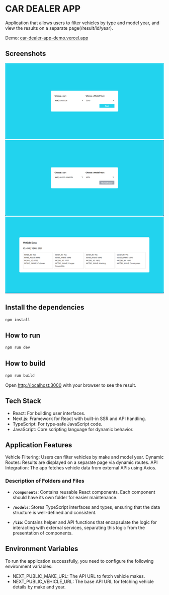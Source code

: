 # CAR DEALER APP

Application that allows users to filter vehicles by type and model year, and view the results on a separate page(/result/id/year).

Demo: [car-dealer-app-demo.vercel.app](https://car-dealer-app-demo.vercel.app/)

## Screenshots
![alt text](home.PNG)
![alt text](disabledbtn.PNG)
![alt text](data.PNG)

## Install the dependencies
```bash
npm install
```

## How to run

```bash
npm run dev
```

## How to build
```bash
npm run build
```

Open [http://localhost:3000](http://localhost:3000) with your browser to see the result.

## Tech Stack
- React: For building user interfaces.
- Next.js: Framework for React with built-in SSR and API handling.
- TypeScript: For type-safe JavaScript code.
- JavaScript: Core scripting language for dynamic behavior.

## Application Features
Vehicle Filtering: Users can filter vehicles by make and model year.
Dynamic Routes: Results are displayed on a separate page via dynamic routes.
API Integration: The app fetches vehicle data from external APIs using Axios.

### Description of Folders and Files
- **`/components`**: Contains reusable React components. Each component should have its own folder for easier maintenance.
  
- **`/models`**: Stores TypeScript interfaces and types, ensuring that the data structure is well-defined and consistent.

- **`/lib`**: Contains helper and API functions that encapsulate the logic for interacting with external services, separating this logic from the presentation of components.

## Environment Variables
To run the application successfully, you need to configure the following environment variables:

- NEXT_PUBLIC_MAKE_URL: The API URL to fetch vehicle makes.
- NEXT_PUBLIC_VEHICLE_URL: The base API URL for fetching vehicle details by make and year.